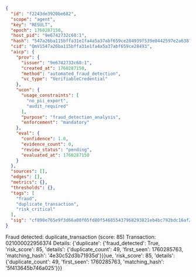 ```json
{
  "id": "f2243de3920be682",
  "scope": "agent",
  "key": "RESULT",
  "epoch": 1760287150,
  "host_pid": "9e6742732c60:1",
  "hash": "547a26ba115bffa31e1fa4a5a37abf659ce284939f539e0442597e2a6387015d",
  "cid": "QmV1547a26ba115bffa31e1fa4a5a37abf659ce28493",
  "aicp": {
    "prov": {
      "issuer": "9e6742732c60:1",
      "created_at": 1760287150,
      "method": "automated_fraud_detection",
      "vc_type": "VerifiableCredential"
    },
    "ucon": {
      "usage_constraints": [
        "no_pii_export",
        "audit_required"
      ],
      "purpose": "fraud_detection_analysis",
      "enforcement": "mandatory"
    },
    "eval": {
      "confidence": 1.0,
      "evidence_count": 0,
      "review_status": "pending",
      "evaluated_at": 1760287150
    }
  },
  "sources": [],
  "edges": [],
  "metrics": {},
  "thresholds": {},
  "tags": [
    "fraud",
    "duplicate_transaction",
    "risk_critical"
  ],
  "sig": "cf890e765e9f3d66a00f05fd80f546855437968293821eb4bc792bdc16af21a5"
}
```

Fraud detected: duplicate_transaction (score: 85)
Transaction: 021000022956374
Details: {'duplicate': {'fraud_detected': True, 'risk_score': 85, 'details': {'duplicate_count': 49, 'first_seen': 1760285763, 'matching_hash': '4e30c52d3b71935d'}}}ue, 'risk_score': 85, 'details': {'duplicate_count': 49, 'first_seen': 1760285763, 'matching_hash': '5f413645b746a025'}}}